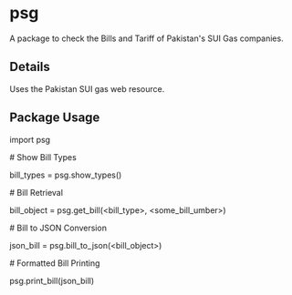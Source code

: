 psg
===

A package to check the Bills and Tariff of Pakistan's SUI Gas companies.


Details
-------

Uses the Pakistan SUI gas web resource.

Package Usage
-------------

import psg

\# Show Bill Types

bill_types = psg.show_types()


\# Bill Retrieval

bill_object = psg.get_bill(<bill_type>, <some_bill_umber>)


\# Bill to JSON Conversion

json_bill = psg.bill_to_json(<bill_object>)


\# Formatted Bill Printing

psg.print_bill(json_bill)


